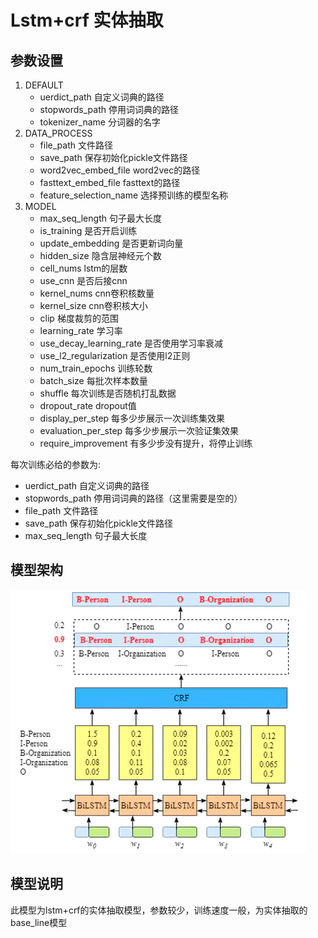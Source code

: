 # Lstm+crf 实体抽取
## 参数设置
1. DEFAULT
    - uerdict_path 自定义词典的路径
    - stopwords_path 停用词词典的路径
    - tokenizer_name 分词器的名字
2. DATA_PROCESS
    - file_path 文件路径
    - save_path 保存初始化pickle文件路径
    - word2vec_embed_file word2vec的路径
    - fasttext_embed_file fasttext的路径
    - feature_selection_name 选择预训练的模型名称
3. MODEL
    - max_seq_length 句子最大长度
    - is_training 是否开启训练
    - update_embedding 是否更新词向量
    - hidden_size 隐含层神经元个数
    - cell_nums lstm的层数
    - use_cnn 是否后接cnn
    - kernel_nums cnn卷积核数量
    - kernel_size cnn卷积核大小
    - clip 梯度裁剪的范围
    - learning_rate 学习率
    - use_decay_learning_rate 是否使用学习率衰减
    - use_l2_regularization 是否使用l2正则
    - num_train_epochs 训练轮数
    - batch_size 每批次样本数量
    - shuffle 每次训练是否随机打乱数据
    - dropout_rate dropout值
    - display_per_step 每多少步展示一次训练集效果
    - evaluation_per_step 每多少步展示一次验证集效果
    - require_improvement 有多少步没有提升，将停止训练  
    
每次训练必给的参数为:
* uerdict_path 自定义词典的路径
* stopwords_path 停用词词典的路径（这里需要是空的）
* file_path 文件路径
* save_path 保存初始化pickle文件路径
* max_seq_length 句子最大长度
## 模型架构
![alt lstm_crf](./img/lstm_crf.png)
## 模型说明
此模型为lstm+crf的实体抽取模型，参数较少，训练速度一般，为实体抽取的base_line模型